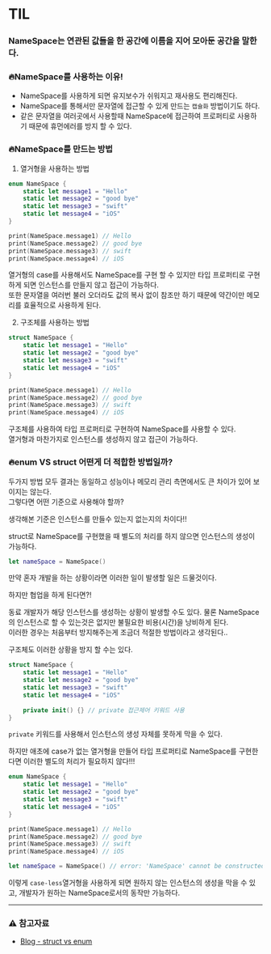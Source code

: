 # TIL
### NameSpace는 연관된 값들을 한 공간에 이름을 지어 모아둔 공간을 말한다.
       
### 🔥NameSpace를 사용하는 이유!
- NameSpace를 사용하게 되면 유지보수가 쉬워지고 재사용도 편리해진다.     
- NameSpace를 통해서만 문자열에 접근할 수 있게 만드는 `캡슐화` 방법이기도 하다.    
- 같은 문자열을 여러곳에서 사용할때 NameSpace에 접근하여 프로퍼티로 사용하기 때문에 휴먼에러를 방지 할 수 있다.
           
### 🔥NameSpace를 만드는 방법
1. 열거형을 사용하는 방법
          
~~~ swift
enum NameSpace {
    static let message1 = "Hello"
    static let message2 = "good bye"
    static let message3 = "swift"
    static let message4 = "iOS"
}

print(NameSpace.message1) // Hello
print(NameSpace.message2) // good bye
print(NameSpace.message3) // swift
print(NameSpace.message4) // iOS
~~~
        
열거형의 case를 사용해서도 NameSpace를 구현 할 수 있지만 타입 프로퍼티로 구현하게 되면 인스턴스를 만들지 않고 접근이 가능하다.    
또한 문자열을 여러번 불러 오더라도 값의 복사 없이 참조만 하기 때문에 약간이만 메모리를 효율적으로 사용하게 된다.
         
2. 구조체를 사용하는 방법
~~~ swift
struct NameSpace {
    static let message1 = "Hello"
    static let message2 = "good bye"
    static let message3 = "swift"
    static let message4 = "iOS"
}

print(NameSpace.message1) // Hello
print(NameSpace.message2) // good bye
print(NameSpace.message3) // swift
print(NameSpace.message4) // iOS
~~~
         
구조체를 사용하여 타입 프로퍼티로 구현하여 NameSpace를 사용할 수 있다.    
열거형과 마찬가지로 인스턴스를 생성하지 않고 접근이 가능하다.
       
### 🔥enum VS struct 어떤게 더 적합한 방법일까?
두가지 방법 모두 결과는 동일하고 성능이나 메모리 관리 측면에서도 큰 차이가 있어 보이지는 않는다.    
그렇다면 어떤 기준으로 사용해야 할까?

생각해본 기준은 인스턴스를 만들수 있는지 없는지의 차이다!!      

struct로 NameSpace를 구현했을 때 별도의 처리를 하지 않으면 인스턴스의 생성이 가능하다.
        
~~~ swift
let nameSpace = NameSpace()
~~~
        
만약 혼자 개발을 하는 상황이라면 이러한 일이 발생할 일은 드물것이다.
      
하지만 협업을 하게 된다면?!    
      
동료 개발자가 해당 인스턴스를 생성하는 상황이 발생할 수도 있다. 물론 NameSpace의 인스턴스로 할 수 있는것은 없지만 불필요한 비용(시간)을 낭비하게 된다.     
이러한 경우는 처음부터 방지해주는게 조금더 적절한 방법이라고 생각된다..    
       
구조체도 이러한 상황을 방지 할 수는 있다.
       
~~~ swift
struct NameSpace {
    static let message1 = "Hello"
    static let message2 = "good bye"
    static let message3 = "swift"
    static let message4 = "iOS"
    
    private init() {} // private 접근제어 키워드 사용
}
~~~
       
`private` 키워드를 사용해서 인스턴스의 생성 자체를 못하게 막을 수 있다.     
       
하지만 애초에 case가 없는 열거형을 만들어 타입 프로퍼티로 NameSpace를 구현한다면 이러한 별도의 처리가 필요하지 않다!!!     
        
~~~ swift
enum NameSpace {
    static let message1 = "Hello"
    static let message2 = "good bye"
    static let message3 = "swift"
    static let message4 = "iOS"
}

print(NameSpace.message1) // Hello
print(NameSpace.message2) // good bye
print(NameSpace.message3) // swift
print(NameSpace.message4) // iOS

let nameSpace = NameSpace() // error: 'NameSpace' cannot be constructed because it has no accessible initializers
~~~
        
이렇게 `case-less`열거형을 사용하게 되면 원하지 않는 인스턴스의 생성을 막을 수 있고, 개발자가 원하는 NameSpace로서의 동작만 가능하다.

* * *
### ⚠️ 참고자료
- [Blog - struct vs enum](https://sujinnaljin.medium.com/namespace-%EC%A7%80%EC%A0%95%ED%95%98%EA%B8%B0-struct-vs-enum-ce86d5717d95)
